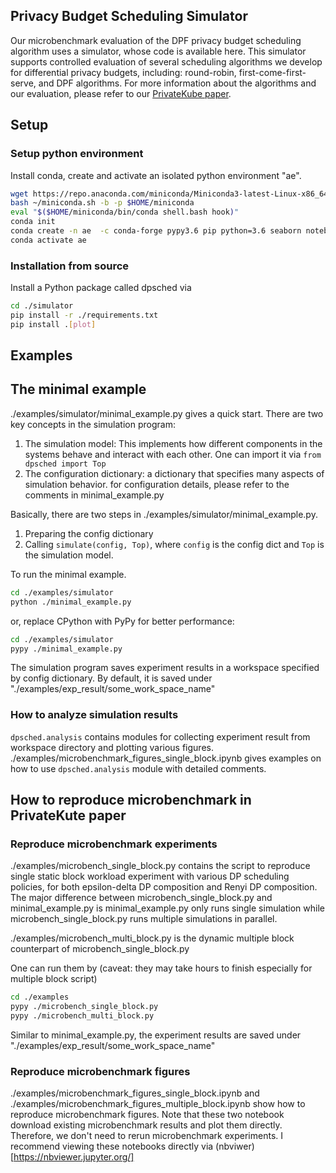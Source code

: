 ## Privacy Budget Scheduling Simulator

Our microbenchmark evaluation of the DPF privacy budget scheduling algorithm uses a simulator, whose code is available here.  This simulator supports controlled evaluation of several scheduling algorithms we develop for differential privacy budgets, including: round-robin, first-come-first-serve, and DPF algorithms. For more information about the algorithms and our evaluation, please refer to our [PrivateKube paper](https://columbia.github.io/PrivateKube/papers/osdi2021privatekube.pdf).

## Setup

### Setup python environment
Install conda, create and activate an isolated python environment "ae". 
```bash
wget https://repo.anaconda.com/miniconda/Miniconda3-latest-Linux-x86_64.sh -O ~/miniconda.sh
bash ~/miniconda.sh -b -p $HOME/miniconda
eval "$($HOME/miniconda/bin/conda shell.bash hook)"
conda init
conda create -n ae  -c conda-forge pypy3.6 pip python=3.6 seaborn notebook -y
conda activate ae
```

### Installation from source
Install a Python package called dpsched via
 
```bash
cd ./simulator
pip install -r ./requirements.txt
pip install .[plot]
```


## Examples
## The minimal example
./examples/simulator/minimal_example.py gives a quick start. There are two key concepts in the simulation program:
1. The simulation model: This implements how different components in the systems behave and interact with each other. One can import it via `from dpsched import Top`
2. The configuration dictionary: a dictionary that specifies many aspects of simulation behavior. for configuration details, please refer to the comments in minimal_example.py

 Basically, there are two steps in ./examples/simulator/minimal_example.py.
 1. Preparing the config dictionary
 2. Calling `simulate(config, Top)`, where `config` is the config dict and `Top` is the simulation model.

To run the minimal example.
```bash
cd ./examples/simulator
python ./minimal_example.py
``` 
or, replace CPython with PyPy for better performance:
```bash
cd ./examples/simulator
pypy ./minimal_example.py
```

The simulation program saves experiment results in a workspace specified by config dictionary. By default, it is saved under "./examples/exp_result/some_work_space_name"

### How to analyze simulation results
`dpsched.analysis` contains modules for collecting experiment result from workspace directory and plotting various figures.
./examples/microbenchmark_figures_single_block.ipynb gives examples on how to use `dpsched.analysis` module with detailed comments. 

## How to reproduce microbenchmark in PrivateKute paper
### Reproduce microbenchmark experiments
./examples/microbench_single_block.py contains the script to reproduce single static block workload experiment with various DP scheduling policies, for both epsilon-delta DP composition and Renyi DP composition. The major difference between microbench_single_block.py and minimal_example.py is  minimal_example.py only runs single simulation while microbench_single_block.py runs multiple simulations in parallel. 

./examples/microbench_multi_block.py is the dynamic multiple block counterpart of microbench_single_block.py

One can run them by (caveat: they may take hours to finish especially for multiple block script)
```bash
cd ./examples
pypy ./microbench_single_block.py
pypy ./microbench_multi_block.py
```

Similar to minimal_example.py, the experiment results are saved under "./examples/exp_result/some_work_space_name" 

### Reproduce microbenchmark figures

./examples/microbenchmark_figures_single_block.ipynb  and ./examples/microbenchmark_figures_multiple_block.ipynb show how to reproduce microbenchmark figures. Note that these two notebook download existing microbenchmark results and plot them directly. Therefore, we don't need to rerun microbenchmark experiments. I recommend viewing these notebooks directly via (nbviwer)[https://nbviewer.jupyter.org/]

